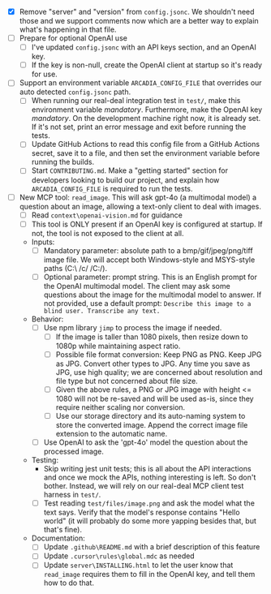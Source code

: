- [x] Remove "server" and "version" from `config.jsonc`. We shouldn't need those and we support comments now which are a better way to explain what's happening in that file.
- [ ] Prepare for optional OpenAI use
    - [ ] I've updated `config.jsonc` with an API keys section, and an OpenAI key.
    - [ ] If the key is non-null, create the OpenAI client at startup so it's ready for use.
- [ ] Support an environment variable `ARCADIA_CONFIG_FILE` that overrides our auto detected `config.jsonc` path.
    - [ ] When running our real-deal integration test in `test/`, make this environment variable _mandatory_. Furthermore, make the OpenAI key _mandatory_. On the development machine right now, it is already set. If it's not set, print an error message and exit before running the tests.
    - [ ] Update GitHub Actions to read this config file from a GitHub Actions secret, save it to a file, and then set the environment variable before running the builds.
    - [ ] Start `CONTRIBUTING.md`. Make a "getting started" section for developers looking to build our project, and explain how `ARCADIA_CONFIG_FILE` is required to run the tests.
- [ ] New MCP tool: `read_image`. This will ask gpt-4o (a multimodal model) a question about an image, allowing a text-only client to deal with images.
    - [ ] Read `context\openai-vision.md` for guidance
    - [ ] This tool is ONLY present if an OpenAI key is configured at startup. If not, the tool is not exposed to the client at all.
    - Inputs:
        - [ ] Mandatory parameter: absolute path to a bmp/gif/jpeg/png/tiff image file. We will accept both Windows-style and MSYS-style paths (C:\ /c/ /C:/).
        - [ ] Optional parameter: prompt string. This is an English prompt for the OpenAI multimodal model. The client may ask some questions about the image for the multimodal model to answer. If not provided, use a default prompt: `Describe this image to a blind user. Transcribe any text.`
    - Behavior:
        - [ ] Use npm library `jimp` to process the image if needed.
            - [ ] If the image is taller than 1080 pixels, then resize down to 1080p while maintaining aspect ratio.
            - [ ] Possible file format conversion: Keep PNG as PNG. Keep JPG as JPG. Convert other types to JPG. Any time you save as JPG, use high quality; we are concerned about resolution and file type but not concerned about file size.
            - [ ] Given the above rules, a PNG or JPG image with height <= 1080 will not be re-saved and will be used as-is, since they require neither scaling nor conversion.
            - [ ] Use our storage directory and its auto-naming system to store the converted image. Append the correct image file extension to the automatic name.
        - [ ] Use OpenAI to ask the 'gpt-4o' model the question about the processed image.
    - Testing:
        - Skip writing jest unit tests; this is all about the API interactions and once we mock the APIs, nothing interesting is left. So don't bother. Instead, we will rely on our real-deal MCP client test harness in `test/`. 
        - [ ] Test reading `test/files/image.png` and ask the model what the text says. Verify that the model's response contains "Hello world" (it will probably do some more yapping besides that, but that's fine).
    - Documentation:
        - [ ] Update `.github\README.md` with a brief description of this feature
        - [ ] Update `.cursor\rules\global.mdc` as needed
        - [ ] Update `server\INSTALLING.html` to let the user know that `read_image` requires them to fill in the OpenAI key, and tell them how to do that.
